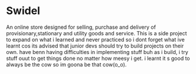 # Swidel
An online store designed for selling, purchase and delivery of provisionary,stationary and utility goods and service. This is a side project to expand on what i learned and never practiced so i dont forget what ive learnt cos its advised that junior devs should try to build projects on their own. have benn having difficulties in implementing stuff buh as i build, i try stuff ouut to get things done no matter how meesy i get. i learnt it s good to always be the cow so im goona be that cow(o_o).
